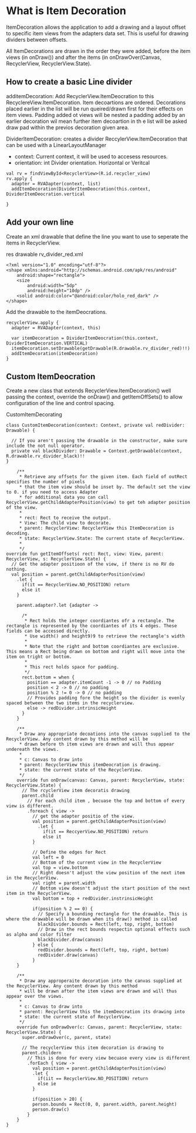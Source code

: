 # What is Item Decoration
ItemDecoration allows the application to add a drawing and a layout offset to specific item views from the adapters data set. This is useful for drawing dividers between offsets. 

All ItemDecorations are drawn in the order they were added, before the item views (in onDraw()) and after the items (in onDrawOver(Canvas, RecyclerView, RecyclerView.State). 


## How to create a basic Line divider

additemDecoration: Add RecyclerView.ItemDeocration to this RecyclereView.ItemDecoration. Item decoartions are ordered. Decorations placed earlier in the list will be run
queired/drawn first for their effects on item views. Padding added ot views will be nested a padding added by an earlier decoration wil mean further item decoartion in th e list will be asked draw pad within the previos decoration given area. 

DividerItemDecoration: creates a divider ReccylerView.ItemDecoration that can be used with a LinearLayoutManager
- context: Current context, it will be used to accesess resources. 
- orientation: int Divider orientation. Horizontal or Veritcal
```
val rv = findViewById<RecyclerView>(R.id.recycler_view)
rv.apply {
  adapter = RVADapter(context, list)
  addItemDecoration(DividerItemDeocration(this.context, DividerItemDeocration.vertical 
 
}
```


## Add your own line
Create an xml drawable that define the line you want to use to seperate the items in RecyclerView.

res drawable rv_divider_red.xml
```
<?xml version="1.0" encoding="utf-8"?>
<shape xmlns:android="http://schemas.android.com/apk/res/android"
    android:shape="rectangle">
    <size
        android:width="5dp"
        android:height="10dp" />
    <solid android:color="@android:color/holo_red_dark" />
</shape>
```

Add the drawable to the itemDeocrations.
```
recyclerView.apply {
  adapter = RVADapter(context, this)
  
  var itemDecoration = DividerItemDeocration(this.context, DividerItemDecoration.VERTICAL)
  itemDecoration.setDrawable(getDrawable(R.drawable.rv_divider_red)!!)
  addItemDecoration(itemDecoration)
}
```

## Custom ItemDeocration
Create a new class that extends RecyclerView.ItemDecoration() well passing the context, override the onDraw() and getItemOffSets() to allow configuration of the line and control spacing. 

CustomItemDecorating
```
class CustomItemDecoration(context: Context, private val redDivider: Drawable) {

  // If you aren't passing the drawable in the constructor, make sure include the not null operator. 
  private val blackDivider: Drawable = Context.getDrawable(context, R.drawable.rv_divider_black)!!
}

    /**
     * Retrieve any offsets for the given item. Each field of outRect specifies the number of pixels
     * that the item view should be inset by. The default set the view to 0. if you need to access Adapter
     * for additional data you can call RecyclerView.getChildAdapterPosition(view) to get teh adapter position of the view.
     *
     * rect: Rect to receive the output.
     * View: The child view to decorate.
     * parent: RecyclerView: RecyclerView this ItemDecoration is decoding.
     * state: RecyclerView.State: The current state of RecyclerView.
     *
     */
override fun getItemOffsets( rect: Rect, view: View, parent: RecyclerView, s: RecyclerView.State) {
  // Get the adapter positioon of the view, if there is no RV do nothing.
  val position = parent.getChildAdapterPosition(view)
    .let { 
      if(it == RecyclerView.NO_POSITION) return
      else it
    }
    
    parent.adapter?.let {adapter -> 
      
      /*
       * Rect holds the integer coordiantes ofr a rectangle. The rectangle is represented by the coordiantes of its 4 edges. These fields can be accessed directly.
       * Use width() and height9)9 to retrieve the rectangle's width
       *
       * Note that the right and bottom coordiantes are exclusive. This means a Rect being drawn on bottom and right will move into the item on tright or bottom. 
       *
       * This rect holds space for padding. 
       */
      rect.bottom = when {
        position == adapter.itemCount -1 -> 0 // no Padding
        position < 2 -> 0 // no padding
        position % 2 != 0 -> 0 // no padding
        // Provides padding fore the height so the divider is evenly spaced between the two items in the recyclerview. 
        else -> redDivider.intrinsicHeight
      }  
    }
    
    /**
     * Draw any appropriate decoations into the canvas supplied to the RecyclerView. Any content drawn by this method will be
     * drawn before th item views are drawn and will thus appear undereath the views.
     *
     * c: Canvas to draw into
     * parent: RecyclerView this itemDeocration is drawing.
     * state: the current state of the RecyclerView.
     */
    override fun onDraw(canvas: Canvas, parent: RecyclerView, state: RecyclerView.State) {
      // The rcyclerView item decoratis drawing
      parent.child
        // For each child item , becuase the top and bottom of every view is different. 
        .foreach { view -> 
          // get the adapter positio of the view. 
          val position = parent.getChildAdapterPosition(view)
            .let {
              if(it == ReccyerView.NO_POSITION) return
              else it
          }
          
          // Define the edges for Rect
          val left = 0
          // Bottom of the current view in the RecyclerView
          val top = view.bottom
          // Right doesn't adjust the view position of the next item in the RecyclerView.
          val right = parent.width
          // Bottom view doesn't adjust the start position of the next item in the RecyclerView. 
          val bottom = top + redDivider.instrinsicHeight
          
          if(position % 2 == 0) {
            // Specify a bounding rectangle for the drawable. This is where the drawable will be drawn when its draw() method is called
            blackDivider.bounds = Rect(left, top, right, bottom)
            // Draw in the rect bounds respectin optional effects such as alpha and color filter
            blackDivider.draw(canvas)
          } else {
            redDivider.bounds = Rect(left, top, right, bottom)
            redDivider.draw(canvas)
          }
    }
    
    /**
     * Draw any approperaite decoration into the canvas supplied at the RecyclerView. Any content drawn by this method 
     * will be drawn after the item views are drawn and will thus appear over the views. 
     *
     * c: Canvas to draw into
     * parent: RecyclerView this the itemDeocration its drawing into
     * state: the current state of RecyclerView.
     */
    override fun onDrawOver(c: Canvas, parent: RecyclerView, state: RecyclerView.State) {
      super.onDrawOver(c, parent, state)
      
      // The recyclerView this item decoration is drawing to
      parent.childern
        // This is done for every view becuase every view is different
        .forEach { view -> 
          val position = parent.getChildAdapterPosition(view)
          .let { 
            if(iit == RecyclerView.NO_POSITION) return
            else ie
          }
          
          if(position > 20) {
          person.bounds = Rect(0, 0, parent.width, parent.height)
          person.draw(c)
        }
    }
}


```

